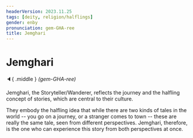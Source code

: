 ```yaml
---
headerVersion: 2023.11.25
tags: [deity, religion/halflings]
gender: enby
pronunciation: gem-GHA-ree
title: Jemghari
---
```

# Jemghari
:speaker:{ .middle } *(gem-GHA-ree)*  

Jemghari, the Storyteller/Wanderer, reflects the journey and the halfling concept of stories, which are central to their culture. 

They embody the halfling idea that while there are two kinds of tales in the world -- you go on a journey, or a stranger comes to town -- these are really the same tale, seen from different perspectives. Jemghari, therefore, is the one who can experience this story from both perspectives at once.